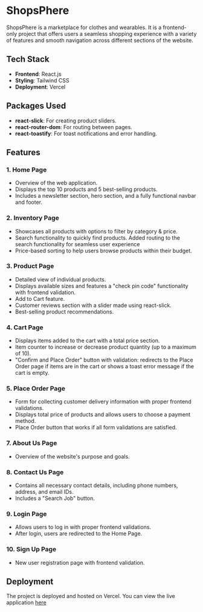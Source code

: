 # ShopsPhere

ShopsPhere is a marketplace for clothes and wearables. It is a frontend-only project that offers users a seamless shopping experience with a variety of features and smooth navigation across different sections of the website.

## Tech Stack

- **Frontend**: React.js
- **Styling**: Tailwind CSS
- **Deployment**: Vercel

## Packages Used

- **react-slick**: For creating product sliders.
- **react-router-dom**: For routing between pages.
- **react-toastify**: For toast notifications and error handling.

## Features

### 1. Home Page
- Overview of the web application.
- Displays the top 10 products and 5 best-selling products.
- Includes a newsletter section, hero section, and a fully functional navbar and footer.

### 2. Inventory Page
- Showcases all products with options to filter by category & price.
- Search functionality to quickly find products. Added routing to the search functionality for seamless user experience
- Price-based sorting to help users browse products within their budget.

### 3. Product Page
- Detailed view of individual products.
- Displays available sizes and features a "check pin code" functionality with frontend validation.
- Add to Cart feature.
- Customer reviews section with a slider made using react-slick.
- Best-selling product recommendations.

### 4. Cart Page
- Displays items added to the cart with a total price section.
- Item counter to increase or decrease product quantity (up to a maximum of 10).
- "Confirm and Place Order" button with validation: redirects to the Place Order page if items are in the cart or shows a toast error message if the cart is empty.

### 5. Place Order Page
- Form for collecting customer delivery information with proper frontend validations.
- Displays total price of products and allows users to choose a payment method.
- Place Order button that works if all form validations are satisfied.

### 7. About Us Page
- Overview of the website's purpose and goals.

### 8. Contact Us Page
- Contains all necessary contact details, including phone numbers, address, and email IDs.
- Includes a "Search Job" button.

### 9. Login Page
- Allows users to log in with proper frontend validations.
- After login, users are redirected to the Home Page.

### 10. Sign Up Page
- New user registration page with frontend validation.

## Deployment

The project is deployed and hosted on Vercel. You can view the live application [here](https://shops-phere.vercel.app/)

